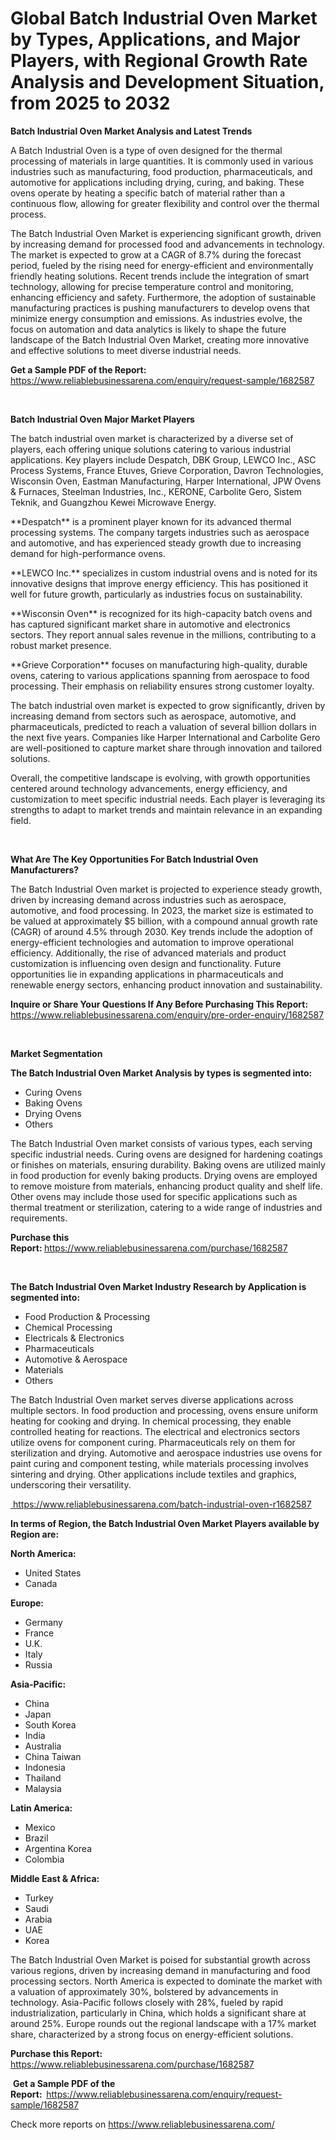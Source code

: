 <p><h1>Global Batch Industrial Oven Market by Types, Applications, and Major Players, with Regional Growth Rate Analysis and Development Situation, from 2025 to 2032</h1></p><p><strong>Batch Industrial Oven Market Analysis and Latest Trends</strong></p>
<p><p>A Batch Industrial Oven is a type of oven designed for the thermal processing of materials in large quantities. It is commonly used in various industries such as manufacturing, food production, pharmaceuticals, and automotive for applications including drying, curing, and baking. These ovens operate by heating a specific batch of material rather than a continuous flow, allowing for greater flexibility and control over the thermal process.</p><p>The Batch Industrial Oven Market is experiencing significant growth, driven by increasing demand for processed food and advancements in technology. The market is expected to grow at a CAGR of 8.7% during the forecast period, fueled by the rising need for energy-efficient and environmentally friendly heating solutions. Recent trends include the integration of smart technology, allowing for precise temperature control and monitoring, enhancing efficiency and safety. Furthermore, the adoption of sustainable manufacturing practices is pushing manufacturers to develop ovens that minimize energy consumption and emissions. As industries evolve, the focus on automation and data analytics is likely to shape the future landscape of the Batch Industrial Oven Market, creating more innovative and effective solutions to meet diverse industrial needs.</p></p>
<p><strong>Get a Sample PDF of the Report:&nbsp;</strong> <a href="https://www.reliablebusinessarena.com/enquiry/request-sample/1682587?utm_campaign=1909&utm_medium=2&utm_source=Github&utm_content=ia&utm_term=19022025&utm_id=batch-industrial-oven">https://www.reliablebusinessarena.com/enquiry/request-sample/1682587</a></p>
<p>&nbsp;</p>
<p><strong>Batch Industrial Oven Major Market Players</strong></p>
<p><p>The batch industrial oven market is characterized by a diverse set of players, each offering unique solutions catering to various industrial applications. Key players include Despatch, DBK Group, LEWCO Inc., ASC Process Systems, France Etuves, Grieve Corporation, Davron Technologies, Wisconsin Oven, Eastman Manufacturing, Harper International, JPW Ovens & Furnaces, Steelman Industries, Inc., KERONE, Carbolite Gero, Sistem Teknik, and Guangzhou Kewei Microwave Energy.</p><p>**Despatch** is a prominent player known for its advanced thermal processing systems. The company targets industries such as aerospace and automotive, and has experienced steady growth due to increasing demand for high-performance ovens. </p><p>**LEWCO Inc.** specializes in custom industrial ovens and is noted for its innovative designs that improve energy efficiency. This has positioned it well for future growth, particularly as industries focus on sustainability.</p><p>**Wisconsin Oven** is recognized for its high-capacity batch ovens and has captured significant market share in automotive and electronics sectors. They report annual sales revenue in the millions, contributing to a robust market presence.</p><p>**Grieve Corporation** focuses on manufacturing high-quality, durable ovens, catering to various applications spanning from aerospace to food processing. Their emphasis on reliability ensures strong customer loyalty.</p><p>The batch industrial oven market is expected to grow significantly, driven by increasing demand from sectors such as aerospace, automotive, and pharmaceuticals, predicted to reach a valuation of several billion dollars in the next five years. Companies like Harper International and Carbolite Gero are well-positioned to capture market share through innovation and tailored solutions.</p><p>Overall, the competitive landscape is evolving, with growth opportunities centered around technology advancements, energy efficiency, and customization to meet specific industrial needs. Each player is leveraging its strengths to adapt to market trends and maintain relevance in an expanding field.</p></p>
<p>&nbsp;</p>
<p><strong>What Are The Key Opportunities For Batch Industrial Oven Manufacturers?</strong></p>
<p><p>The Batch Industrial Oven market is projected to experience steady growth, driven by increasing demand across industries such as aerospace, automotive, and food processing. In 2023, the market size is estimated to be valued at approximately $5 billion, with a compound annual growth rate (CAGR) of around 4.5% through 2030. Key trends include the adoption of energy-efficient technologies and automation to improve operational efficiency. Additionally, the rise of advanced materials and product customization is influencing oven design and functionality. Future opportunities lie in expanding applications in pharmaceuticals and renewable energy sectors, enhancing product innovation and sustainability.</p></p>
<p><strong>Inquire or Share Your Questions If Any Before Purchasing This Report:</strong> <a href="https://www.reliablebusinessarena.com/enquiry/pre-order-enquiry/1682587?utm_campaign=1909&utm_medium=2&utm_source=Github&utm_content=ia&utm_term=19022025&utm_id=batch-industrial-oven">https://www.reliablebusinessarena.com/enquiry/pre-order-enquiry/1682587</a></p>
<p>&nbsp;</p>
<p><strong>Market Segmentation</strong></p>
<p><strong>The Batch Industrial Oven Market Analysis by types is segmented into:</strong></p>
<p><ul><li>Curing Ovens</li><li>Baking Ovens</li><li>Drying Ovens</li><li>Others</li></ul></p>
<p><p>The Batch Industrial Oven market consists of various types, each serving specific industrial needs. Curing ovens are designed for hardening coatings or finishes on materials, ensuring durability. Baking ovens are utilized mainly in food production for evenly baking products. Drying ovens are employed to remove moisture from materials, enhancing product quality and shelf life. Other ovens may include those used for specific applications such as thermal treatment or sterilization, catering to a wide range of industries and requirements.</p></p>
<p><strong>Purchase this Report:&nbsp;</strong><a href="https://www.reliablebusinessarena.com/purchase/1682587?utm_campaign=1909&utm_medium=2&utm_source=Github&utm_content=ia&utm_term=19022025&utm_id=batch-industrial-oven">https://www.reliablebusinessarena.com/purchase/1682587</a></p>
<p>&nbsp;</p>
<p><strong>The Batch Industrial Oven Market Industry Research by Application is segmented into:</strong></p>
<p><ul><li>Food Production & Processing</li><li>Chemical Processing</li><li>Electricals & Electronics</li><li>Pharmaceuticals</li><li>Automotive & Aerospace</li><li>Materials</li><li>Others</li></ul></p>
<p><p>The Batch Industrial Oven market serves diverse applications across multiple sectors. In food production and processing, ovens ensure uniform heating for cooking and drying. In chemical processing, they enable controlled heating for reactions. The electrical and electronics sectors utilize ovens for component curing. Pharmaceuticals rely on them for sterilization and drying. Automotive and aerospace industries use ovens for paint curing and component testing, while materials processing involves sintering and drying. Other applications include textiles and graphics, underscoring their versatility.</p></p>
<p><a href="https://www.reliablebusinessarena.com/batch-industrial-oven-r1682587?utm_campaign=1909&utm_medium=2&utm_source=Github&utm_content=ia&utm_term=19022025&utm_id=batch-industrial-oven">&nbsp;https://www.reliablebusinessarena.com/batch-industrial-oven-r1682587</a></p>
<p><strong>In terms of Region, the Batch Industrial Oven Market Players available by Region are:</strong></p>
<p>
    <p> <strong> North America: </strong>
        <ul>
            <li>United States</li>
            <li>Canada</li>
        </ul>
        </p> 
    <p> <strong> Europe: </strong>
        <ul>
            <li>Germany</li>
            <li>France</li>
            <li>U.K.</li>
            <li>Italy</li>
            <li>Russia</li>
        </ul>
        </p> 
    <p> <strong> Asia-Pacific: </strong>
        <ul>
            <li>China</li>
            <li>Japan</li>
            <li>South Korea</li>
            <li>India</li>
            <li>Australia</li>
            <li>China Taiwan</li>
            <li>Indonesia</li>
            <li>Thailand</li>
            <li>Malaysia</li>
        </ul>
        </p> 
    <p> <strong> Latin America: </strong>
        <ul>
            <li>Mexico</li>
            <li>Brazil</li>
            <li>Argentina Korea</li>
            <li>Colombia</li>
        </ul>
        </p> 
    <p> <strong> Middle East & Africa: </strong>
        <ul>
            <li>Turkey</li>
            <li>Saudi</li>
            <li>Arabia</li>
            <li>UAE</li>
            <li>Korea</li>
        </ul>
    </p>
    </p>
<p><p>The Batch Industrial Oven Market is poised for substantial growth across various regions, driven by increasing demand in manufacturing and food processing sectors. North America is expected to dominate the market with a valuation of approximately 30%, bolstered by advancements in technology. Asia-Pacific follows closely with 28%, fueled by rapid industrialization, particularly in China, which holds a significant share at around 25%. Europe rounds out the regional landscape with a 17% market share, characterized by a strong focus on energy-efficient solutions.</p></p>
<p><strong>Purchase this Report: </strong><a href="https://www.reliablebusinessarena.com/purchase/1682587?utm_campaign=1909&utm_medium=2&utm_source=Github&utm_content=ia&utm_term=19022025&utm_id=batch-industrial-oven">https://www.reliablebusinessarena.com/purchase/1682587</a></p>
<p>&nbsp;<strong>Get a Sample PDF of the Report:&nbsp;&nbsp;</strong><a href="https://www.reliablebusinessarena.com/enquiry/request-sample/1682587?utm_campaign=1909&utm_medium=2&utm_source=Github&utm_content=ia&utm_term=19022025&utm_id=batch-industrial-oven">https://www.reliablebusinessarena.com/enquiry/request-sample/1682587</a></p>
<p><strong></strong></p>
<p>Check more reports on <a href="https://www.reliablebusinessarena.com/?utm_campaign=1909&utm_medium=2&utm_source=Github&utm_content=ia&utm_term=19022025&utm_id=batch-industrial-oven">https://www.reliablebusinessarena.com/</a></p>